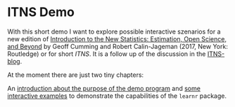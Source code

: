 # ITNS Demo

With this short demo I want to explore possible interactive szenarios for a new edition of [Introduction to the New Statistics: Estimation, Open Science, and Beyond](https://www.routledgetextbooks.com/textbooks/9781138825529/default.php) by Geoff Cumming and Robert Calin-Jageman (2017, New York: Routledge) or for short _ITNS_. It is a follow up of the discussion in the  [ITNS-blog](https://thenewstatistics.com/itns/2018/10/09/itns-the-second-edition/#comment-99).

At the moment there are just two tiny chapters:

An [introduction about the purpose of the demo program](https://pbaumgartner.shinyapps.io/itns-00/) and [some interactive examples](https://pbaumgartner.shinyapps.io/itns-01/) to demonstrate the capabilities of the `learnr` package.
